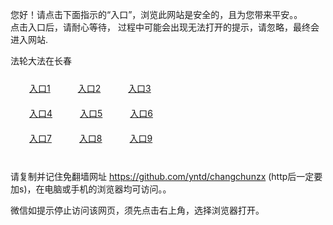 您好！请点击下面指示的“入口”，浏览此网站是安全的，且为您带来平安。。 <br/>
点击入口后，请耐心等待， 过程中可能会出现无法打开的提示，请忽略，最终会进入网站. </br>

法轮大法在长春<br/>
<div style="padding:10px"><a style="margin:20px" target="_blank" href="https://dospwlq688uce.cloudfront.net/2Qpsp?tfebkhsm" id="ccLink1" rel="nofollow">入口1</a> <a target="_blank" style="margin:20px" href="https://d1f7ufqzx2vd5x.cloudfront.net/2Qpsp?teaqvl" id="ccLink2" rel="nofollow">入口2</a> <a style="margin:20px" target="_blank" href="https://d1c1irksjy3yb0.cloudfront.net/2Qpsp?juihf" id="ccLink3" rel="nofollow">入口3</a></div>

<div style="padding:10px" ><a style="margin:20px" target="_blank" href="https://dospwlq688uce.cloudfront.net/2Qpsp?tfebkhsm" id="ccLink4" rel="nofollow">入口4</a> <a style="margin:20px" href="https://d1f7ufqzx2vd5x.cloudfront.net/2Qpsp?teaqvl" target="_blank" id="ccLink5" rel="nofollow">入口5</a> <a style="margin:20px" href="https://d1c1irksjy3yb0.cloudfront.net/2Qpsp?juihf" target="_blank" id="ccLink6" rel="nofollow">入口6</a></div>

<div style="padding:10px"><a style="margin:20px" target="_blank" href="https://dospwlq688uce.cloudfront.net/2Qpsp?tfebkhsm" id="ccLink7" rel="nofollow">入口7</a> <a style="margin:20px" href="https://d1f7ufqzx2vd5x.cloudfront.net/2Qpsp?teaqvl" target="_blank" id="ccLink8" rel="nofollow">入口8</a> <a style="margin:20px" target="_blank" href="https://d1c1irksjy3yb0.cloudfront.net/2Qpsp?juihf" id="ccLink9" rel="nofollow">入口9</a></div>

<br/>



请复制并记住免翻墙网址 https://github.com/yntd/changchunzx (http后一定要加s)，在电脑或手机的浏览器均可访问。。<br/>

微信如提示停止访问该网页，须先点击右上角，选择浏览器打开。
